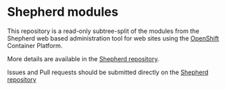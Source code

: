 # Shepherd modules

This repository is a read-only subtree-split of the modules from the
Shepherd web based administration tool for web sites using the 
[OpenShift](https://www.openshift.com/) Container Platform.

More details are available in the 
[Shepherd repository](https://github.com/universityofadelaide/shepherd/blob/develop/README.md).

Issues and Pull requests should be submitted directly on the 
[Shepherd repository](https://github.com/universityofadelaide/shepherd)
